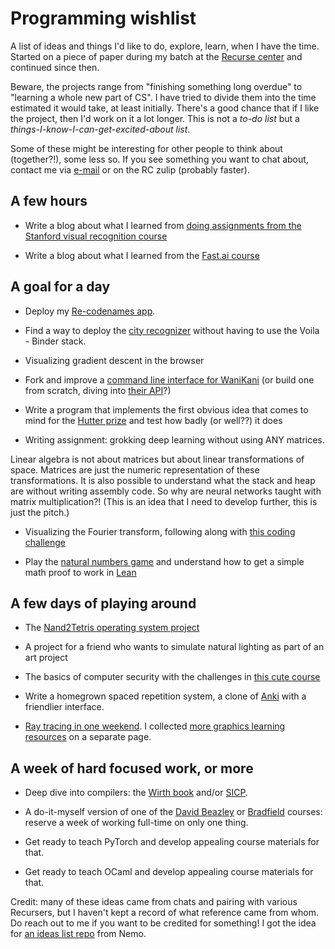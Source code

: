 # Programming wishlist

A list of ideas and things I'd like to do, explore, learn, when I have the time. Started on a piece of paper during my batch at the [Recurse center](https://www.recurse.com) and continued since then. 

Beware, the projects range from "finishing something long overdue" to "learning a whole new part of CS". I have tried to divide them into the time estimated it would take, at least initially. There's a good chance that if I like the project, then I'd work on it a lot longer. This is not a *to-do list* but a *things-I-know-I-can-get-excited-about list*.

Some of these might be interesting for other people to think about (together?!), some less so. If you see something you want to chat about, contact me via [e-mail](mailto:mnopqr1@pm.me) or on the RC zulip (probably faster).

## A few hours

* Write a blog about what I learned from [doing assignments from the Stanford visual recognition course](https://cs231n.github.io)

* Write a blog about what I learned from the [Fast.ai course](https://course.fast.ai)

## A goal for a day

* Deploy my [Re-codenames app](https://github.com/mnopqr1/recodenames).

* Find a way to deploy the [city recognizer](https://github.com/mnopqr1/cityrecognizer) without having to use the Voila - Binder stack.

* Visualizing gradient descent in the browser

* Fork and improve a [command line interface for WaniKani](https://community.wanikani.com/t/wanikani-cli-typescript-api-library/39824/6) (or build one from scratch, diving into [their API](https://docs.api.wanikani.com/)?)

* Write a program that implements the first obvious idea that comes to mind for the [Hutter prize](http://prize.hutter1.net/) and test how badly (or well??) it does

* Writing assignment: grokking deep learning without using ANY matrices.

Linear algebra is not about matrices but about linear transformations of space. Matrices are just the numeric representation of these transformations. It is also possible to understand what the stack and heap are without writing assembly code. So why are neural networks taught with matrix multiplication?! (This is an idea that I need to develop further, this is just the pitch.)

* Visualizing the Fourier transform, following along with [this coding challenge](https://thecodingtrain.com/CodingChallenges/125-fourier-series.html)

* Play the [natural numbers game](http://wwwf.imperial.ac.uk/~buzzard/xena/natural_number_game/) and understand how to get a simple math proof to work in [Lean](https://leanprover.github.io/)

## A few days of playing around

* The [Nand2Tetris operating system project](https://www.nand2tetris.org/project12)

* A project for a friend who wants to simulate natural lighting as part of an art project

* The basics of computer security with the challenges in [this cute course](https://pwn.college)

* Write a homegrown spaced repetition system, a clone of  [Anki](https://apps.ankiweb.net/) with a friendlier interface.

* [Ray tracing in one weekend](https://raytracing.github.io/books/RayTracingInOneWeekend.html). I collected [more graphics learning resources](graphics.md) on a separate page.


## A week of hard focused work, or more

* Deep dive into compilers: the [Wirth book](https://people.inf.ethz.ch/wirth/CompilerConstruction/) and/or [SICP](https://mitpress.mit.edu/sites/default/files/sicp/index.html).

* A do-it-myself version of one of the [David Beazley](https://www.dabeaz.com/) or [Bradfield](https://bradfieldcs.com/) courses: reserve a week of working full-time on only one thing.

* Get ready to teach PyTorch and develop appealing course materials for that.

* Get ready to teach OCaml and develop appealing course materials for that.


Credit: many of these ideas came from chats and pairing with various Recursers, but I haven't kept a record of what reference came from whom. Do reach out to me if you want to be credited for something! I got the idea for [an ideas list repo](https://github.com/captn3m0/ideas) from Nemo.
